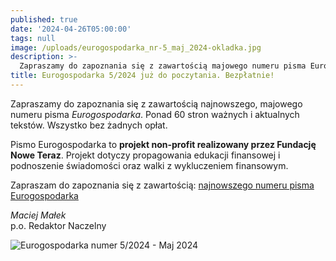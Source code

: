 ```yaml
---
published: true
date: '2024-04-26T05:00:00'
tags: null
image: /uploads/eurogospodarka_nr-5_maj_2024-okladka.jpg
description: >-
  Zapraszamy do zapoznania się z zawartością majowego numeru pisma Eurogospodarka. Ponad 60 stron ważnych i aktualnych tekstów. Do poczytania... bez opłat. 
title: Eurogospodarka 5/2024 już do poczytania. Bezpłatnie!
---
```


Zapraszamy do zapoznania się z zawartością najnowszego, majowego numeru pisma *Eurogospodarka*. Ponad 60 stron ważnych i aktualnych tekstów. Wszystko bez żadnych opłat. 

Pismo Eurogospodarka to **projekt non-profit realizowany przez Fundację Nowe Teraz**. Projekt dotyczy propagowania edukacji finansowej i podnoszenie świadomości oraz walki z wykluczeniem finansowym.

Zapraszam do zapoznania się z zawartością: [najnowszego numeru pisma Eurogospodarka](https://eurogospodarka.eu/eurogospodarka-maj-2024/)

*Maciej Małek*   
p.o. Redaktor Naczelny

![Eurogospodarka numer 5/2024 - Maj 2024](/uploads/eurogospodarka_nr-5_maj_2024-spis-tresci.jpg)
